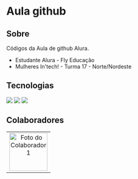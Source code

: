 <h1>Aula github</h1>

<h2> Sobre</h2>
<p>Códigos da Aula de github Alura.</p>

* Estudante Alura - Fly Educação
* Mulheres In'tech! - Turma 17 - Norte/Nordeste

## Tecnologias
<div>
  <img src="https://img.shields.io/badge/HTML-239120?style=for-the-badge&logo=html5&logoColor=white">
  <img src="https://img.shields.io/badge/CSS-239120?&style=for-the-badge&logo=css3&logoColor=white">
  <img src="https://img.shields.io/badge/JavaScript-F7DF1E?style=for-the-badge&logo=javascript&logoColor=black">
</div>

  ## Colaboradores

<table>
  <tr>
    <td align="center">
      <a href="https://github.com/Carolinazeved">
        <img src="https://github.com/Carolinazeved.png" width="100px;" alt="Foto do Colaborador 1"/>
        <br />
      
  </tr>
</table>


  
